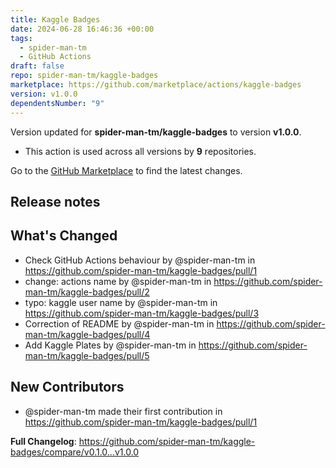 ```yaml
---
title: Kaggle Badges
date: 2024-06-28 16:46:36 +00:00
tags:
  - spider-man-tm
  - GitHub Actions
draft: false
repo: spider-man-tm/kaggle-badges
marketplace: https://github.com/marketplace/actions/kaggle-badges
version: v1.0.0
dependentsNumber: "9"
---
```



Version updated for **spider-man-tm/kaggle-badges** to version **v1.0.0**.
- This action is used across all versions by **9** repositories.

Go to the [GitHub Marketplace](https://github.com/marketplace/actions/kaggle-badges) to find the latest changes.

## Release notes

## What's Changed
* Check GitHub Actions behaviour by @spider-man-tm in https://github.com/spider-man-tm/kaggle-badges/pull/1
* change: actions name by @spider-man-tm in https://github.com/spider-man-tm/kaggle-badges/pull/2
* typo: kaggle user name by @spider-man-tm in https://github.com/spider-man-tm/kaggle-badges/pull/3
* Correction of README by @spider-man-tm in https://github.com/spider-man-tm/kaggle-badges/pull/4
* Add Kaggle Plates by @spider-man-tm in https://github.com/spider-man-tm/kaggle-badges/pull/5

## New Contributors
* @spider-man-tm made their first contribution in https://github.com/spider-man-tm/kaggle-badges/pull/1

**Full Changelog**: https://github.com/spider-man-tm/kaggle-badges/compare/v0.1.0...v1.0.0
